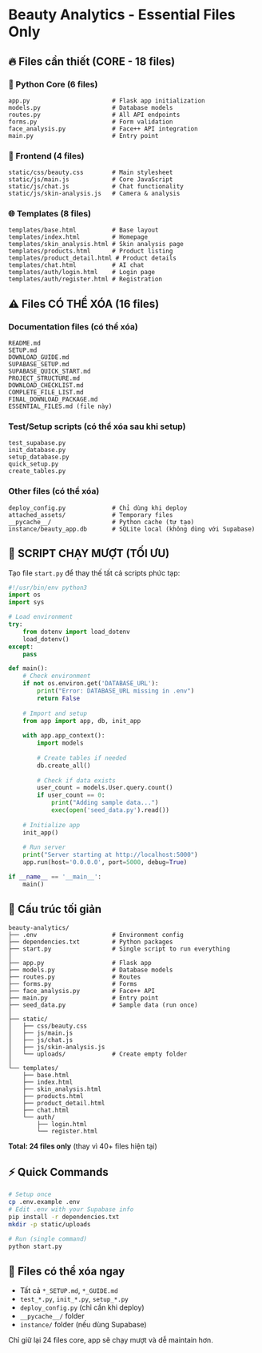 # Beauty Analytics - Essential Files Only

## 🔥 Files cần thiết (CORE - 18 files)

### 🐍 Python Core (6 files)
```
app.py                       # Flask app initialization 
models.py                    # Database models
routes.py                    # All API endpoints
forms.py                     # Form validation
face_analysis.py             # Face++ API integration
main.py                      # Entry point
```

### 🎨 Frontend (4 files)
```
static/css/beauty.css        # Main stylesheet
static/js/main.js            # Core JavaScript
static/js/chat.js            # Chat functionality  
static/js/skin-analysis.js   # Camera & analysis
```

### 🌐 Templates (8 files)
```
templates/base.html          # Base layout
templates/index.html         # Homepage
templates/skin_analysis.html # Skin analysis page
templates/products.html      # Product listing
templates/product_detail.html # Product details
templates/chat.html          # AI chat
templates/auth/login.html    # Login page
templates/auth/register.html # Registration
```

## ⚠️ Files CÓ THỂ XÓA (16 files)

### Documentation files (có thể xóa)
```
README.md
SETUP.md
DOWNLOAD_GUIDE.md
SUPABASE_SETUP.md
SUPABASE_QUICK_START.md
PROJECT_STRUCTURE.md
DOWNLOAD_CHECKLIST.md
COMPLETE_FILE_LIST.md
FINAL_DOWNLOAD_PACKAGE.md
ESSENTIAL_FILES.md (file này)
```

### Test/Setup scripts (có thể xóa sau khi setup)
```
test_supabase.py
init_database.py
setup_database.py
quick_setup.py
create_tables.py
```

### Other files (có thể xóa)
```
deploy_config.py             # Chỉ dùng khi deploy
attached_assets/             # Temporary files
__pycache__/                 # Python cache (tự tạo)
instance/beauty_app.db       # SQLite local (không dùng với Supabase)
```

## 🚀 SCRIPT CHẠY MƯỢT (TỐI ƯU)

Tạo file `start.py` để thay thế tất cả scripts phức tạp:

```python
#!/usr/bin/env python3
import os
import sys

# Load environment
try:
    from dotenv import load_dotenv
    load_dotenv()
except:
    pass

def main():
    # Check environment
    if not os.environ.get('DATABASE_URL'):
        print("Error: DATABASE_URL missing in .env")
        return False
    
    # Import and setup
    from app import app, db, init_app
    
    with app.app_context():
        import models
        
        # Create tables if needed
        db.create_all()
        
        # Check if data exists
        user_count = models.User.query.count()
        if user_count == 0:
            print("Adding sample data...")
            exec(open('seed_data.py').read())
    
    # Initialize app
    init_app()
    
    # Run server
    print("Server starting at http://localhost:5000")
    app.run(host='0.0.0.0', port=5000, debug=True)

if __name__ == '__main__':
    main()
```

## 📁 Cấu trúc tối giản

```
beauty-analytics/
├── .env                     # Environment config
├── dependencies.txt         # Python packages
├── start.py                 # Single script to run everything
│
├── app.py                   # Flask app
├── models.py                # Database models  
├── routes.py                # Routes
├── forms.py                 # Forms
├── face_analysis.py         # Face++ API
├── main.py                  # Entry point
├── seed_data.py             # Sample data (run once)
│
├── static/
│   ├── css/beauty.css
│   ├── js/main.js
│   ├── js/chat.js
│   ├── js/skin-analysis.js
│   └── uploads/             # Create empty folder
│
└── templates/
    ├── base.html
    ├── index.html
    ├── skin_analysis.html
    ├── products.html
    ├── product_detail.html
    ├── chat.html
    └── auth/
        ├── login.html
        └── register.html
```

**Total: 24 files only** (thay vì 40+ files hiện tại)

## ⚡ Quick Commands

```bash
# Setup once
cp .env.example .env
# Edit .env with your Supabase info
pip install -r dependencies.txt
mkdir -p static/uploads

# Run (single command)
python start.py
```

## 🧹 Files có thể xóa ngay

- Tất cả `*_SETUP.md`, `*_GUIDE.md` 
- `test_*.py`, `init_*.py`, `setup_*.py`
- `deploy_config.py` (chỉ cần khi deploy)
- `__pycache__/` folder
- `instance/` folder (nếu dùng Supabase)

Chỉ giữ lại 24 files core, app sẽ chạy mượt và dễ maintain hơn.